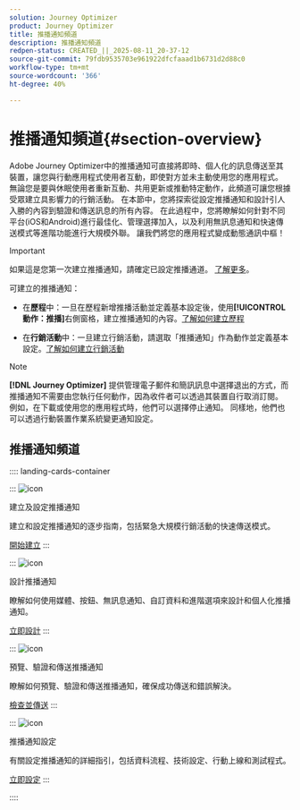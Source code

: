 ```yaml
---
solution: Journey Optimizer
product: Journey Optimizer
title: 推播通知頻道
description: 推播通知頻道
redpen-status: CREATED_||_2025-08-11_20-37-12
source-git-commit: 79fdb9535703e961922dfcfaaad1b6731d2d88c0
workflow-type: tm+mt
source-wordcount: '366'
ht-degree: 40%

---
```



# 推播通知頻道{#section-overview}

Adobe Journey Optimizer中的推播通知可直接將即時、個人化的訊息傳送至其裝置，讓您與行動應用程式使用者互動，即使對方並未主動使用您的應用程式。 無論您是要與休眠使用者重新互動、共用更新或推動特定動作，此頻道可讓您根據受眾建立具影響力的行銷活動。 在本節中，您將探索從設定推播通知和設計引人入勝的內容到驗證和傳送訊息的所有內容。 在此過程中，您將瞭解如何針對不同平台(iOS和Android)進行最佳化、管理選擇加入，以及利用無訊息通知和快速傳送模式等進階功能進行大規模外聯。 讓我們將您的應用程式變成動態通訊中樞！

>[!IMPORTANT]
>
>如果這是您第一次建立推播通知，請確定已設定推播通道。 [了解更多](../using/push/push-configuration.md)。


可建立的推播通知：

* 在&#x200B;**歷程**&#x200B;中：一旦在歷程新增推播活動並定義基本設定後，使用&#x200B;**[!UICONTROL 動作：推播]**&#x200B;右側窗格，建立推播通知的內容。[了解如何建立歷程](../using/building-journeys/journey-gs.md)

* 在&#x200B;**行銷活動**&#x200B;中：一旦建立行銷活動，請選取「推播通知」作為動作並定義基本設定。[了解如何建立行銷活動](../using/campaigns/create-campaign.md#configure)


>[!NOTE]
>
>**[!DNL Journey Optimizer]** 提供管理電子郵件和簡訊訊息中選擇退出的方式，而推播通知不需要由您執行任何動作，因為收件者可以透過其裝置自行取消訂閱。 例如，在下載或使用您的應用程式時，他們可以選擇停止通知。 同樣地，他們也可以透過行動裝置作業系統變更通知設定。


## 推播通知頻道

:::: landing-cards-container

:::
![icon](https://cdn.experienceleague.adobe.com/icons/circle-play.svg)

建立及設定推播通知

建立和設定推播通知的逐步指南，包括緊急大規模行銷活動的快速傳送模式。

[開始建立](../using/push/create-push.md)
:::

:::
![icon](https://cdn.experienceleague.adobe.com/icons/puzzle-piece.svg)

設計推播通知

瞭解如何使用媒體、按鈕、無訊息通知、自訂資料和進階選項來設計和個人化推播通知。

[立即設計](../using/push/design-push.md)
:::

:::
![icon](https://cdn.experienceleague.adobe.com/icons/list-check.svg)

預覽、驗證和傳送推播通知

瞭解如何預覽、驗證和傳送推播通知，確保成功傳送和錯誤解決。

[檢查並傳送](../using/push/send-push.md)
:::

:::
![icon](https://cdn.experienceleague.adobe.com/icons/gear.svg)

推播通知設定

有關設定推播通知的詳細指引，包括資料流程、技術設定、行動上線和測試程式。

[立即設定](../using/push/push-configuration.md)
:::

::::
